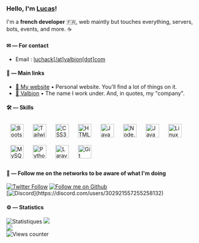 ### Hello, I'm [Lucas](https://luchack.valbion.com)! 

I'm a **french developer** :fr:, web maintly but touches everything, servers, bots, events, and more. ☕


#### ✉ — For contact

- Email : [luchack[/at]valbion[dot]com](mailto:luchack@valbion.com)


#### 🎈 — Main links

- [🙌 My website](https://luchack.valbion.com) • Personal website. You'll find a lot of things on it.
- [🔧 Valbion](https://valbion.com) • The name I work under. And, in quotes, my "company".

#### 🛠 — Skills
 
<div align="">  
 <img style="margin: 10px" src="https://cdn.jsdelivr.net/gh/devicons/devicon/icons/bootstrap/bootstrap-original.svg" alt="Bootstrap" height="35" />  
 <img style="margin: 10px" src="https://cdn.jsdelivr.net/gh/devicons/devicon/icons/tailwindcss/tailwindcss-plain.svg" alt="Tailwind CSS" height="35" />
 <img style="margin: 10px" src="https://cdn.jsdelivr.net/gh/devicons/devicon/icons/css3/css3-original.svg" alt="CSS3" height="35" />  
 <img style="margin: 10px" src="https://cdn.jsdelivr.net/gh/devicons/devicon/icons/html5/html5-original.svg" alt="HTML5" height="35" />  
 <img style="margin: 10px" src="https://cdn.jsdelivr.net/gh/devicons/devicon/icons/javascript/javascript-original.svg" alt="JavaScript" height="35" /> 
 <img style="margin: 10px" src="https://cdn.jsdelivr.net/gh/devicons/devicon/icons/nodejs/nodejs-original.svg" alt="Node.js" height="35" />  
 <img style="margin: 10px" src="https://cdn.jsdelivr.net/gh/devicons/devicon/icons/java/java-original.svg" alt="Java" height="35" />
 <img style="margin: 10px" src="https://cdn.jsdelivr.net/gh/devicons/devicon/icons/linux/linux-original.svg" alt="Linux" height="35" />  
 <img style="margin: 10px" src="https://cdn.jsdelivr.net/gh/devicons/devicon/icons/mysql/mysql-original.svg" alt="MySQL" height="35" />  
 <img style="margin: 10px" src="https://cdn.jsdelivr.net/gh/devicons/devicon/icons/python/python-original.svg" alt="Python" height="35" />
 <img style="margin: 10px" src="https://cdn.jsdelivr.net/gh/devicons/devicon/icons/laravel/laravel-plain.svg" alt="Laravel" height="35" />
 <img style="margin: 10px" src="https://cdn.jsdelivr.net/gh/devicons/devicon/icons/git/git-original.svg" alt="Git" height="35" />  
</div>  

#### 🍃 — Follow me on the networks to be aware of what I'm doing

[![Twitter Follow](https://img.shields.io/twitter/follow/djlucase?color=%231DA1F2&label=Follow%20me&logo=Twitter&style=for-the-badge)](https://twitter.com/djlucase) [![Follow me on Github](https://img.shields.io/github/followers/lucas-luchack?color=black&label=follow%20me&logo=Github&style=for-the-badge)](https://github.com/lucas-luchack/)
<br/>
[![Discord](https://lanyard.cnrad.dev/api/302921557255258132?theme=dark&animated=true&idleMessage=Ne%20fait%20rien.)](https://discord.com/users/302921557255258132)

#### ⚙️ — Statistics

![Statistiques](https://github-readme-stats.vercel.app/api?username=lucas-luchack&show_icons=true&hide_border=true&count_private=true&theme=monokai)
![](https://github-readme-streak-stats.herokuapp.com/?user=lucas-luchack&theme=monokai&hide_border=true)<br/>
![](https://github-readme-stats.vercel.app/api/top-langs/?username=lucas-luchack&theme=monokai&hide_border=true&include_all_commits=false&count_private=true&layout=compact)<br/>
<img title="Views counter" src="https://profile-counter.glitch.me/lucas-luchack/count.svg" />

